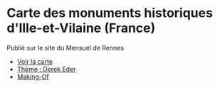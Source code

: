 # Carte des monuments historiques d'Ille-et-Vilaine (France)
Publié sur le site du Mensuel de Rennes

* [Voir la carte](http://www.rennes.lemensuel.com/webdocumentaires/data-carte-patrimoine-ille-et-vilaine-rennes-saint-malo.html)
* [Thème : Derek Eder](http://derekeder.com/searchable_map_template/demo/index.html)
* [Making-Of](http://jeanabbiateci.fr/blog/opendata-wikipedia-github-datajournalisme-local/)


